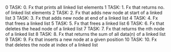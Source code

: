 0 TASK: 0. Fx that prints all linked list elements
1 TASK: 1. Fx that returns no. of linked list elements
2 TASK: 2. Fx that adds new node at start of a linked list
3 TASK: 3. Fx that adds new node at end of a linked list
4 TASK: 4. Fx that frees a linked list
5 TASK: 5. Fx that frees a linked list
6 TASK: 6. Fx that deletes the head node of a linked list
7 TASK: 7. Fx that returns the nth node of a linked list
8 TASK: 8. Fx that returns the sum of all data(n) of a linked list
9 TASK: 9. Fx that inserts a new node at a given position
10 TASK: 10. Fx that deletes the node at index of a linked list
